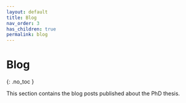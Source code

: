 ```yaml
---
layout: default
title: Blog
nav_order: 3
has_children: true
permalink: blog
---
```


# Blog
{: .no_toc }

This section contains the blog posts published about the PhD thesis.